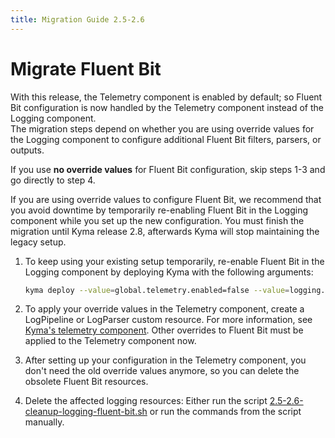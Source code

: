 ```yaml
---
title: Migration Guide 2.5-2.6
---
```


# Migrate Fluent Bit

With this release, the Telemetry component is enabled by default; so Fluent Bit configuration is now handled by the Telemetry component instead of the Logging component.  
The migration steps depend on whether you are using override values for the Logging component to configure additional Fluent Bit filters, parsers, or outputs.

If you use **no override values** for Fluent Bit configuration, skip steps 1-3 and go directly to step 4.

If you are using override values to configure Fluent Bit, we recommend that you avoid downtime by temporarily re-enabling Fluent Bit in the Logging component while you set up the new configuration. You must finish the migration until Kyma release 2.8, afterwards Kyma will stop maintaining the legacy setup.

1. To keep using your existing setup temporarily, re-enable Fluent Bit in the Logging component by deploying Kyma with the following arguments:
   
   ```bash
   kyma deploy --value=global.telemetry.enabled=false --value=logging.fluent-bit.enabled=true
   ```

2. To apply your override values in the Telemetry component, create a LogPipeline or LogParser custom resource. For more information, see [Kyma's telemetry component](./01-overview/main-areas/observability/obsv-04-telemetry-in-kyma.md). Other overrides to Fluent Bit must be applied to the Telemetry component now.

3. After setting up your configuration in the Telemetry component, you don't need the old override values anymore, so you can delete the obsolete Fluent Bit resources.

4. Delete the affected logging resources: Either run the script [2.5-2.6-cleanup-logging-fluent-bit.sh](./assets/2.5-2.6-cleanup-logging-fluent-bit.sh) or run the commands from the script manually.

